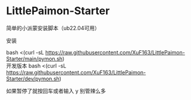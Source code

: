 # LittlePaimon-Starter
简单的小派蒙安装脚本（ub22.04可用）


安装

bash <(curl -sL https://raw.githubusercontent.com/XuF163/LittlePaimon-Starter/main/pymon.sh)  
开发版本
bash <(curl -sL https://raw.githubusercontent.com/XuF163/LittlePaimon-Starter/dev/pymon.sh)  

如果暂停了就按回车或者输入 y
别管辣么多
